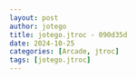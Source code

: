 ```yaml
---
layout: post
author: jotego
title: jotego.jtroc - 090d35d
date: 2024-10-25
categories: [Arcade, jtroc]
tags: [jotego.jtroc]
---
```


